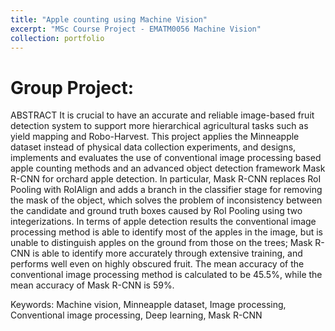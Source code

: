 ```yaml
---
title: "Apple counting using Machine Vision"
excerpt: "MSc Course Project - EMATM0056 Machine Vision"
collection: portfolio
---
```



Group Project:
======

ABSTRACT
It is crucial to have an accurate and reliable image-based fruit detection system to
support more hierarchical agricultural tasks such as yield mapping and Robo-Harvest.
This project applies the Minneapple dataset instead of physical data collection experiments,
and designs, implements and evaluates the use of conventional image
processing based apple counting methods and an advanced object detection framework
Mask R-CNN for orchard apple detection. In particular, Mask R-CNN replaces
RoI Pooling with RoIAlign and adds a branch in the classifier stage for removing the
mask of the object, which solves the problem of inconsistency between the candidate
and ground truth boxes caused by RoI Pooling using two integerizations. In terms of
apple detection results the conventional image processing method is able to identify
most of the apples in the image, but is unable to distinguish apples on the ground from
those on the trees; Mask R-CNN is able to identify more accurately through extensive
training, and performs well even on highly obscured fruit. The mean accuracy of the
conventional image processing method is calculated to be 45.5%, while the mean
accuracy of Mask R-CNN is 59%.

Keywords: Machine vision, Minneapple dataset, Image processing, Conventional
image processing, Deep learning, Mask R-CNN
